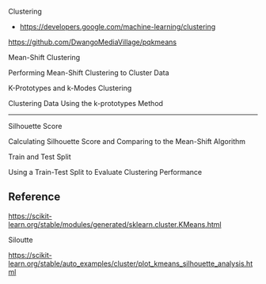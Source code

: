 Clustering
- https://developers.google.com/machine-learning/clustering

https://github.com/DwangoMediaVillage/pqkmeans

Mean-Shift Clustering

Performing Mean-Shift Clustering to Cluster Data

K-Prototypes and k-Modes Clustering

Clustering Data Using the k-prototypes Method

****

Silhouette Score

Calculating Silhouette Score and Comparing to the Mean-Shift Algorithm

Train and Test Split

Using a Train-Test Split to Evaluate Clustering Performance

## Reference


https://scikit-learn.org/stable/modules/generated/sklearn.cluster.KMeans.html

Siloutte

https://scikit-learn.org/stable/auto_examples/cluster/plot_kmeans_silhouette_analysis.html

